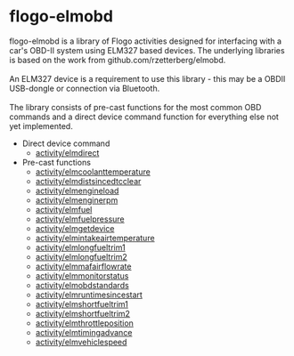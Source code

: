# flogo-elmobd
flogo-elmobd is a library of Flogo activities designed for interfacing with a car's OBD-II system using ELM327 based devices.  The underlying libraries is based on the work from github.com/rzetterberg/elmobd.<br>
<br>
An ELM327 device is a requirement to use this library - this may be a OBDII USB-dongle or connection via Bluetooth.<br>
<br>
The library consists of pre-cast functions for the most common OBD commands and a direct device command function for everything else not yet implemented.
<br>
* Direct device command
  * [activity/elmdirect](https://github.com/wkarasz/flogo-elmobd/tree/master/activity/elmdirect)
* Pre-cast functions
  * [activity/elmcoolanttemperature](github.com/wkarasz/flogo-elmobd/tree/master/activity/elmcoolanttemperature)
  * [activity/elmdistsincedtcclear](github.com/wkarasz/flogo-elmobd/activity/elmdistsincedtcclear)
  * [activity/elmengineload](github.com/wkarasz/flogo-elmobd/activity/elmengineload)
  * [activity/elmenginerpm](github.com/wkarasz/flogo-elmobd/activity/elmenginerpm)
  * [activity/elmfuel](github.com/wkarasz/flogo-elmobd/activity/elmfuel)
  * [activity/elmfuelpressure](github.com/wkarasz/flogo-elmobd/activity/elmfuelpressure)
  * [activity/elmgetdevice](github.com/wkarasz/flogo-elmobd/activity/elmgetdevice)
  * [activity/elmintakeairtemperature](github.com/wkarasz/flogo-elmobd/activity/elmintakeairtemperature)
  * [activity/elmlongfueltrim1](github.com/wkarasz/flogo-elmobd/activity/elmlongfueltrim1)
  * [activity/elmlongfueltrim2](github.com/wkarasz/flogo-elmobd/activity/elmlongfueltrim2)
  * [activity/elmmafairflowrate](github.com/wkarasz/flogo-elmobd/activity/elmmafairflowrate)
  * [activity/elmmonitorstatus](github.com/wkarasz/flogo-elmobd/activity/elmmonitorstatus)
  * [activity/elmobdstandards](github.com/wkarasz/flogo-elmobd/activity/elmobdstandards)
  * [activity/elmruntimesincestart](github.com/wkarasz/flogo-elmobd/activity/elmruntimesincestart)
  * [activity/elmshortfueltrim1](github.com/wkarasz/flogo-elmobd/activity/elmshortfueltrim1)
  * [activity/elmshortfueltrim2](github.com/wkarasz/flogo-elmobd/activity/elmshortfueltrim2)
  * [activity/elmthrottleposition](github.com/wkarasz/flogo-elmobd/activity/elmthrottleposition)
  * [activity/elmtimingadvance](github.com/wkarasz/flogo-elmobd/activity/elmtimingadvance)
  * [activity/elmvehiclespeed](github.com/wkarasz/flogo-elmobd/activity/elmvehiclespeed)
